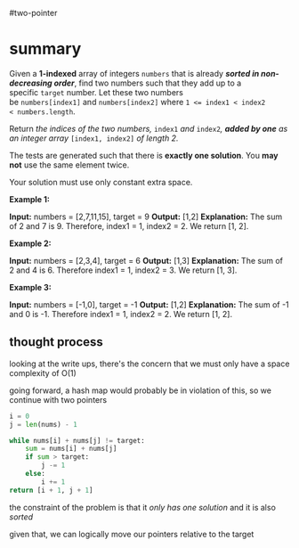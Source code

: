#two-pointer 
# summary

Given a **1-indexed** array of integers `numbers` that is already **_sorted in non-decreasing order_**, find two numbers such that they add up to a specific `target` number. Let these two numbers be `numbers[index1]` and `numbers[index2]` where `1 <= index1 < index2 < numbers.length`.

Return _the indices of the two numbers,_ `index1` _and_ `index2`_, **added by one** as an integer array_ `[index1, index2]` _of length 2._

The tests are generated such that there is **exactly one solution**. You **may not** use the same element twice.

Your solution must use only constant extra space.

**Example 1:**

**Input:** numbers = [2,7,11,15], target = 9
**Output:** [1,2]
**Explanation:** The sum of 2 and 7 is 9. Therefore, index1 = 1, index2 = 2. We return [1, 2].

**Example 2:**

**Input:** numbers = [2,3,4], target = 6
**Output:** [1,3]
**Explanation:** The sum of 2 and 4 is 6. Therefore index1 = 1, index2 = 3. We return [1, 3].

**Example 3:**

**Input:** numbers = [-1,0], target = -1
**Output:** [1,2]
**Explanation:** The sum of -1 and 0 is -1. Therefore index1 = 1, index2 = 2. We return [1, 2].

## thought process

looking at the write ups, there's the concern that we must only have a space complexity of O(1)

going forward, a hash map would probably be in violation of this, so we continue with two pointers

```python
i = 0
j = len(nums) - 1

while nums[i] + nums[j] != target:
	sum = nums[i] + nums[j]
	if sum > target:
		j -= 1
	else:
		i += 1
return [i + 1, j + 1]	
```

the constraint of the problem is that it *only has one solution* and it is also *sorted*

given that, we can logically move our pointers relative to the target
